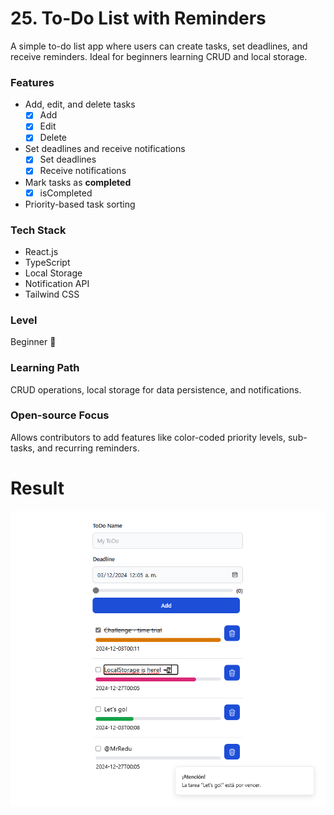 # 25. To-Do List with Reminders

A simple to-do list app where users can create tasks, set deadlines, and receive reminders. Ideal for beginners learning CRUD and local storage.

### Features

- Add, edit, and delete tasks
  - [x] Add
  - [x] Edit
  - [x] Delete
- Set deadlines and receive notifications
  - [x] Set deadlines
  - [x] Receive notifications
- Mark tasks as **completed**
  - [x] isCompleted
- Priority-based task sorting

### Tech Stack

- React.js
- TypeScript
- Local Storage
- Notification API
- Tailwind CSS

### Level

Beginner 🤺

### Learning Path

CRUD operations, local storage for data persistence, and notifications.

### Open-source Focus

Allows contributors to add features like color-coded priority levels, sub-tasks, and recurring reminders.

# Result
![Screenshot](../media/screenshots/25.png)
